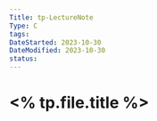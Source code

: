 ```yaml
---
Title: tp-LectureNote
Type: C
tags: 
DateStarted: 2023-10-30
DateModified: 2023-10-30
status:
---
```

# <% tp.file.title %> 